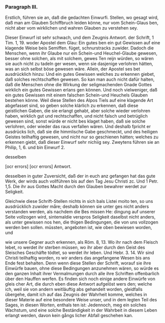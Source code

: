 
<!-- Seite 371 -->
### Paragraph III. ###

Erstlich, führen sie an, daß die gedachten Einwurfi. 
Stellen, wo gesagt wird, daß man am Glauben 
Schiffbruch leiden könne, nur vom Schein-Glaus 
ben, nicht aber vom wirklichen und wahren 
Glauben zu verstehen sey. 

Dieser Einwurf ist sehr schwach, und dem Zeugnis Antwort. der Schrift, 1 Tim. 1, 19. woder Apostel dem Glau: Ein gutes ben ein gut Gewissen auf eine klagende Weise beis Semiffen. füget, schnurstracks zuwider. Dadoch die Menschen, wenn ihr Glaube nur ein Schein-und Heuchel-Glaube gewesen, besser ohne solchen, als mit solchem, gewes Ten reijn würden, so wären sie auch nicht zu tadeln ger wesen, wenn sie dasjenige verlohren hätten, was an sich selbst böse gewesen wäre. Allein, der Apostel ses bet ausdrücklich hinzu: Und ein gutes Gewissen welches zu erkennen giebet, daß solches rechtschaffen gewesen. So kan man auch nicht dafür halten, daß die Menschen ohne die Wirkung der seligmachenden Gnade Gottes wirklich ein gutes Gewissen erlans gen können. Und noch vielweniger, daß ein gutes Gewissen mit einem falschen Schein-und Heuchels Glauben bestehen könne. Weil diese Stellen des Alpos Tiels auf eine klagende Art abgefasset sind, so geben solche klárlich zu erkennen, daß diese geistlichen Gaben, die sie erlangt gehabt, aber solche wieder verlohren haben, wirklich gut und rechtschaffen, und nicht falsch und betrüglich gewesen sind, sonst würde er nicht bes klaget haben, daß sie solche verlohren, oder wieder das raus verfallen wären. Und deshalb fpricht er ausdrücks lich, daß sie die himmlische Gabe geschmeckt, und des heiligen Geistes teilhaftig gewesen, und nicht nur so geschienen hátten; welches zu erkennen giebt, daß dieser Einwurf sehr nichiig sey. Zweytens führen sie an Philip, 1, 6. und bin Einwurf 2.

desselben

[ocr errors]
[ocr errors]
Antwort.
<!-- Seite 372 -->
desselben in guter Zuversicht, daß der in euch anz gefangen hat das gute Werk, der wirds auch vollführen bis auf den Tag Jesu Christi zc. Und 1 Petr. 1,5. Die ihr aus Gottes Macht durch den Glauben bewahrer werdet zur Seligkeit.

Gleichwie diese Schrift-Stellen nichts in sich bals Listei moito ten, so uns ausdrücklich zuwider måre; deshalb können sie unter ges nicht anders verstanden werden, als nachdem die Bes missen He: dingung auf unserer Seite vollzogen wird, sintemaldie verspros Seligkeit daselbst nicht anders, als unter gewissen nos hen, die thigen Bedingungen, die von uns vollzogen werden ben sollen. müssten, angeboten ist, wie oben bewiesen worden, und

wie unsere Gegner auch erkennen, als Röm. 8, 13. Wo ihr nach dem Fleisch lebet, ro werdet ihr sterben müssen, wo ihr aber durch den Geist des Sleisches Geschäfte tödtet, so werdet ihr leben. Und Hebr. 3. 14. Wir sind Christi teilhaftig worden, ro wir anders das angefangene Wesen bis ans Ende fest behalten. Denn wenn diese Stellen der Schrift, worauf sie ihre Einwürfe bauen, ohne diese Bedingungen anzunehmen wären, so würde es den ganzen Inhalt ihrer Vermalmungen durch alle ihre Schriften offenbarlich über den Hauffen werfen. Es finden sich noch einige andere Einwürfe von gleis cher Art, die durch eben diese Antwort aufgelöst wers den; welche ich, weil sie von andern weitläuftig abs gehandelt worden, gleidfalls übergehe, damit ich auf das Zeugnis der Wahrheit komme, welches in dieser Materie auf eine besondere Weise unser, und in dem legten Teil des Sages, in diesen Worten, enthals ten ist: Jedennoch, meg ein solches Wachstum, und eine solche Beständigkeit in der Wahrbeit in diesem Leben erlangt werden, davon kein gångs licher Abfall geschehen kan.
